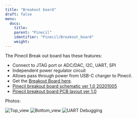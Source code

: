 ```yaml
---
title: "Breakout board"
draft: false
menu:
  docs:
    title:
    parent: "Pinecil"
    identifier: "Pinecil/Breakout_board"
    weight: 
---
```


The Pinecil Break out board has these features:

* Connect to JTAG port or ADC/DAC, I2C, UART, SPI
* Independent power regulator circuit
* Allows pass through power from USB-C charger to Pinecil.
* Get the [Breakout Board here](https://pine64.com/product/pinecil-break-out-board/).
* [Pinecil breakout board schematic ver 1.0 20201005](https://files.pine64.org/doc/Pinecil/Pinecil_Breakout_Board_Schematic_v1.0_20201005.pdf)
* [Pinecil breakout board PCB layout ver 1.0](https://files.pine64.org/doc/Pinecil/Pinecil_Breakout_Board_PCB_layout_v1.0_20201005.pdf)

Photos:

![Top_view](/documentation/images/Pinecil_breakout_top.jpg)
![Bottom_view](/documentation/images/Pinecil_breakout_bottom.jpg)
![ UART Debugging](/documentation/images/UART-pinecil-breakout-board-testing30.png)
